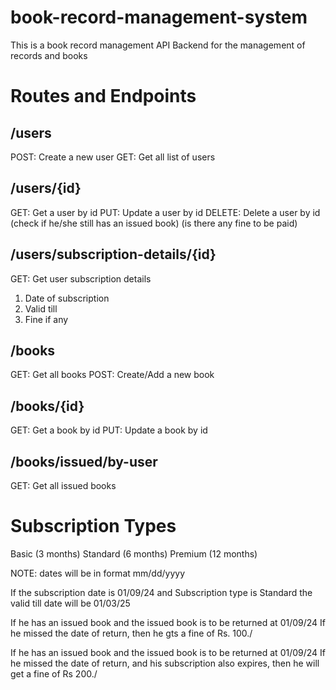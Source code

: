 # book-record-management-system

This is a book record management API Backend for the management of records and books

# Routes and Endpoints

## /users

POST: Create a new user
GET: Get all list of users

## /users/{id}

GET: Get a user by id
PUT: Update a user by id
DELETE: Delete a user by id (check if he/she still has an issued book) (is there any fine to be paid)

## /users/subscription-details/{id}

GET: Get user subscription details

1. Date of subscription
2. Valid till
3. Fine if any

## /books

GET: Get all books
POST: Create/Add a new book

## /books/{id}

GET: Get a book by id
PUT: Update a book by id

## /books/issued/by-user

GET: Get all issued books

# Subscription Types

Basic (3 months)
Standard (6 months)
Premium (12 months)

NOTE: dates will be in format mm/dd/yyyy

If the subscription date is 01/09/24
and Subscription type is Standard
the valid till date will be 01/03/25

If he has an issued book and the issued book is to be returned at 01/09/24
If he missed the date of return, then he gts a fine of Rs. 100./

If he has an issued book and the issued book is to be returned at 01/09/24
If he missed the date of return, and his subscription also expires, then he will get a fine of Rs 200./

